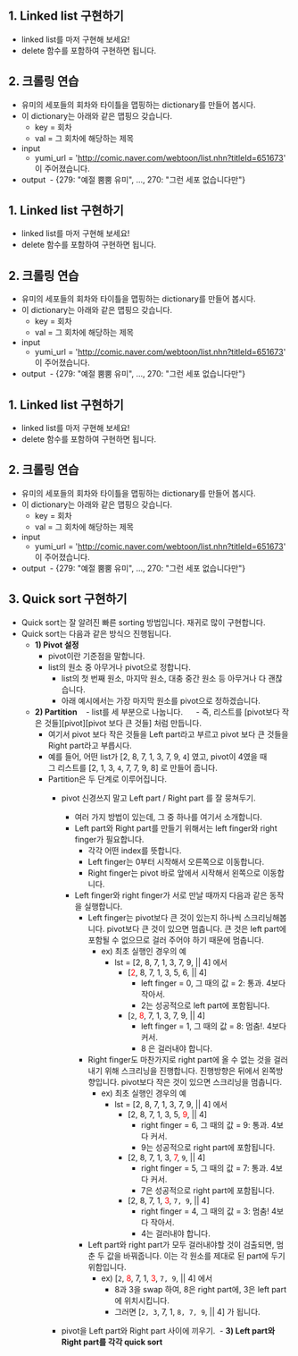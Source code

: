## 1. Linked list 구현하기
- linked list를 마저 구현해 보세요!
- delete 함수를 포함하여 구현하면 됩니다.

## 2. 크롤링 연습
- 유미의 세포들의 회차와 타이틀을 맵핑하는 dictionary를 만들어 봅시다.
- 이 dictionary는 아래와 같은 맵핑으 갖습니다.
  - key = 회차
  - val = 그 회차에 해당하는 제목
- input
  - yumi_url = 'http://comic.naver.com/webtoon/list.nhn?titleId=651673' 이 주어졌습니다.
- output
  - {279: "예절 뿜뿜 유미", ..., 270: "그런 세포 없습니다만"}
  
## 1. Linked list 구현하기
- linked list를 마저 구현해 보세요!
- delete 함수를 포함하여 구현하면 됩니다.

## 2. 크롤링 연습
- 유미의 세포들의 회차와 타이틀을 맵핑하는 dictionary를 만들어 봅시다.
- 이 dictionary는 아래와 같은 맵핑으 갖습니다.
  - key = 회차
  - val = 그 회차에 해당하는 제목
- input
  - yumi_url = 'http://comic.naver.com/webtoon/list.nhn?titleId=651673' 이 주어졌습니다.
- output
  - {279: "예절 뿜뿜 유미", ..., 270: "그런 세포 없습니다만"}
  
## 1. Linked list 구현하기
- linked list를 마저 구현해 보세요!
- delete 함수를 포함하여 구현하면 됩니다.

## 2. 크롤링 연습
- 유미의 세포들의 회차와 타이틀을 맵핑하는 dictionary를 만들어 봅시다.
- 이 dictionary는 아래와 같은 맵핑으 갖습니다.
  - key = 회차
  - val = 그 회차에 해당하는 제목
- input
  - yumi_url = 'http://comic.naver.com/webtoon/list.nhn?titleId=651673' 이 주어졌습니다.
- output
  - {279: "예절 뿜뿜 유미", ..., 270: "그런 세포 없습니다만"}
  
## 3. Quick sort 구현하기
- Quick sort는 잘 알려진 빠른 sorting 방법입니다. 재귀로 많이 구현합니다.
- Quick sort는 다음과 같은 방식으 진행됩니다.
  - **1) Pivot 설정**
    - pivot이란 기준점을 말합니다.
    - list의 원소 중 아무거나 pivot으로 정합니다.
      - list의 첫 번째 원소, 마지막 원소, 대충 중간 원소 등 아무거나 다 괜찮습니다.
      - 아래 예시에서는 가장 마지막 원소를 pivot으로 정하겠습니다.
  - **2) Partition**
    - list를 세 부분으로 나눕니다.
      - 즉, 리스트를 [pivot보다 작은 것들][pivot][pivot 보다 큰 것들] 처럼 만듭니다.
      - 여기서 pivot 보다 작은 것들을 Left part라고 부르고 pivot 보다 큰 것들을 Right part라고 부릅시다.
      - 예를 들어, 어떤 list가 [2, 8, 7, 1, 3, 7, 9, `4`] 였고, pivot이 4였을 때<br>
        그 리스트를 [2, 1, 3, `4`, 7, 7, 9, 8] 로 만들어 줍니다.
    - Partition은 두 단계로 이루어집니다.
        - pivot 신경쓰지 말고 Left part / Right part 를 잘 뭉쳐두기.
            - 여러 가지 방법이 있는데, 그 중 하나를 여기서 소개합니다.
            - Left part와 Right part를 만들기 위해서는 left finger와 right finger가 필요합니다. 
                - 각각 어떤 index를 뜻합니다.
                - Left finger는 0부터 시작해서 오른쪽으로 이동합니다.
                - Right finger는 pivot 바로 앞에서 시작해서 왼쪽으로 이동합니다.
            - Left finger와 right finger가 서로 만날 때까지 다음과 같은 동작을 실행합니다.
                - Left finger는 pivot보다 큰 것이 있는지 하나씩 스크리닝해봅니다. pivot보다 큰 것이 있으면 멈춥니다. 큰 것은 left part에 포함될 수 없으므로 걸러 주어야 하기 때문에 멈춥니다.
                    - ex) 최초 실행인 경우의 예
                        - lst = [2, 8, 7, 1, 3, 7, 9, || 4] 에서
                            - [<font color="red">2</font>, 8, 7, 1, 3, 5, 6, || 4]
                                - left finger = 0, 그 때의 값 = 2: 통과. 4보다 작아서.
                                - 2는 성공적으로 left part에 포함됩니다.
                            - [`2`, <font color="red">8</font>, 7, 1, 3, 7, 9, || 4]
                                - left finger = 1, 그 때의 값 = 8: 멈춤!. 4보다 커서.
                                - 8 은 걸러내야 합니다.
                - Right finger도 마찬가지로 right part에 올 수 없는 것을 걸러내기 위해 스크리닝을 진행합니다. 진행방향은 뒤에서 왼쪽방향입니다. pivot보다 작은 것이 있으면 스크리닝을 멈춥니다.
                    - ex) 최초 실행인 경우의 예
                        - lst = [2, 8, 7, 1, 3, 7, 9, || 4] 에서
                            - [2, 8, 7, 1, 3, 5, <font color="red">9</font>, || 4]
                                - right finger = 6, 그 때의 값 = 9: 통과. 4보다 커서.
                                - 9는 성공적으로 right part에 포함됩니다.
                            - [2, 8, 7, 1, 3, <font color="red">7</font>, `9`, || 4]
                                - right finger = 5, 그 때의 값 = 7: 통과. 4보다 커서.
                                - 7은 성공적으로 right part에 포함됩니다.
                            - [2, 8, 7, 1, <font color="red">3</font>, `7, 9`, || 4]
                                - right finger = 4, 그 때의 값 = 3: 멈춤! 4보다 작아서.
                                - 4는 걸러내야 합니다.
                 - Left part와 right part가 모두 걸러내야할 것이 검출되면, 멈춘 두 값을 바꿔줍니다. 이는 각 원소를 제대로 된 part에 두기 위함입니다.
                     - ex) [`2`, <font color="red">8</font>, 7, 1, <font color="red">3</font>, `7, 9`, || 4] 에서
                         - 8과 3을 swap 하여, 8은 right part에, 3은 left part에 위치시킵니다.
                         - 그러면 [`2, 3`, 7, 1, `8, 7, 9`, || 4] 가 됩니다. 
                         
        - pivot을 Left part와 Right part 사이에 끼우기.
  - **3) Left part와 Right part를 각각 quick sort**


